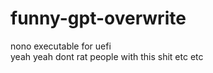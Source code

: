 # funny-gpt-overwrite
 nono executable for uefi  
 yeah yeah dont rat people with this shit etc etc 
